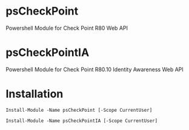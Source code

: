 # psCheckPoint
Powershell Module for Check Point R80 Web API

# psCheckPointIA
Powershell Module for Check Point R80.10 Identity Awareness Web API

# Installation
`Install-Module -Name psCheckPoint [-Scope CurrentUser]`

`Install-Module -Name psCheckPointIA [-Scope CurrentUser]`
